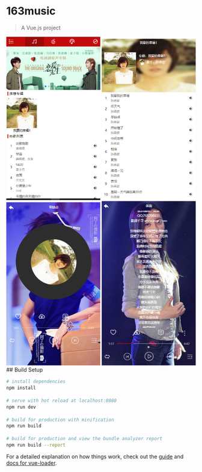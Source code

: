 # 163music

> A Vue.js project

<div>
<img width="250"  src="https://github.com/dan069/Music/blob/master/img/1.png"/>
<img width="250"  src="https://github.com/dan069/Music/blob/master/img/2.png"/>
<img width="250"  src="https://github.com/dan069/Music/blob/master/img/3.png"/>
<img width="250"  src="https://github.com/dan069/Music/blob/master/img/4.png"/>
</div>
## Build Setup

``` bash
# install dependencies
npm install

# serve with hot reload at localhost:8080
npm run dev

# build for production with minification
npm run build

# build for production and view the bundle analyzer report
npm run build --report
```

For a detailed explanation on how things work, check out the [guide](http://vuejs-templates.github.io/webpack/) and [docs for vue-loader](http://vuejs.github.io/vue-loader).
